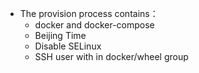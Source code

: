 - The provision process contains：
    - docker and docker-compose
    - Beijing Time
    - Disable SELinux
    - SSH user with in docker/wheel group
